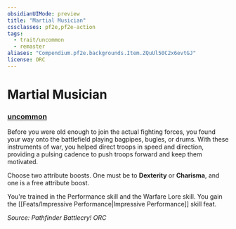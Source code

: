 ```yaml
---
obsidianUIMode: preview
title: "Martial Musician"
cssclasses: pf2e,pf2e-action
tags:
  - trait/uncommon
  - remaster
aliases: "Compendium.pf2e.backgrounds.Item.ZQuUl50C2x6evtGJ"
license: ORC
---
```

# Martial Musician

### [uncommon](uncommon "Uncommon Rarity Trait")






Before you were old enough to join the actual fighting forces, you found your way onto the battlefield playing bagpipes, bugles, or drums. With these instruments of war, you helped direct troops in speed and direction, providing a pulsing cadence to push troops forward and keep them motivated.

Choose two attribute boosts. One must be to **Dexterity** or **Charisma**, and one is a free attribute boost.

You're trained in the Performance skill and the Warfare Lore skill. You gain the [[Feats/Impressive Performance|Impressive Performance]] skill feat.

*Source: Pathfinder Battlecry!*
*ORC*